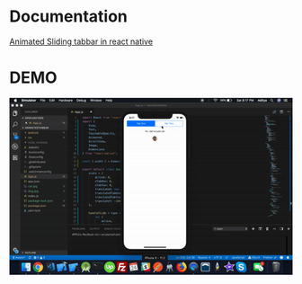 # Documentation

[Animated Sliding tabbar in react native](https://medium.com/@adityasingh_32512/animated-sliding-tabbar-in-react-native-f214d99f8799)

# DEMO

![](demo.gif)
